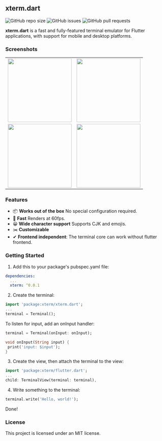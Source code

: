 ## xterm.dart

<p>
    <img alt="GitHub repo size" src="https://img.shields.io/github/repo-size/TerminalStudio/xterm.dart">
    <img alt="GitHub issues" src="https://img.shields.io/github/issues-raw/TerminalStudio/xterm.dart">
    <img alt="GitHub pull requests" src="https://img.shields.io/github/issues-pr/TerminalStudio/xterm.dart">
</p>


**xterm.dart** is a fast and fully-featured terminal emulator for Flutter applications, with support for mobile and desktop platforms.

### Screenshots

<table>
  <tr>
    <td>
		<img width="200px" src="https://raw.githubusercontent.com/TerminalStudio/xterm.dart/master/media/demo-shell.png">
    </td>
    <td>
       <img width="200px" src="https://raw.githubusercontent.com/TerminalStudio/xterm.dart/master/media/demo-vim.png">
    </td>
  <tr>
  </tr>
    <td>
       <img width="200px" src="https://raw.githubusercontent.com/TerminalStudio/xterm.dart/master/media/demo-htop.png">
    </td>
    <td>
       <img width="200px" src="https://raw.githubusercontent.com/TerminalStudio/xterm.dart/master/media/demo-dialog.png">
    </td>
  </tr>
</table>

### Features

- 📦 **Works out of the box** No special configuration required.
- 🚀 **Fast** Renders at 60fps.
- 😀 **Wide character support** Supports CJK and emojis.
- ✂️ **Customizable** 
- ✔ **Frontend independent**: The terminal core can work without flutter frontend.

### Getting Started

1. Add this to your package's pubspec.yaml file:

```yml
dependencies:
  ...
  xterm: ^0.0.1
```

2. Create the terminal:

```dart
import 'package:xterm/xterm.dart';
...
terminal = Terminal();
```

To listen for input, add an onInput handler:

```dart
terminal = Terminal(onInput: onInput);

void onInput(String input) {
 print('input: $input');
}
```

3. Create the view, then attach the terminal to the view:

```dart
import 'package:xterm/flutter.dart';
...
child: TerminalView(terminal: terminal),
```

4. Write something to the terminal:

```dart
terminal.write('Hello, world!');
```

Done!

### License

This project is licensed under an MIT license.